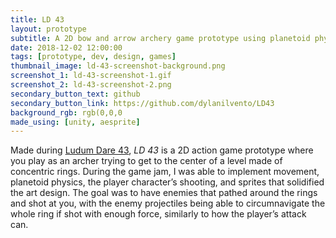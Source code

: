 ```yaml
---
title: LD 43
layout: prototype
subtitle: A 2D bow and arrow archery game prototype using planetoid physics.
date: 2018-12-02 12:00:00
tags: [prototype, dev, design, games]
thumbnail_image: ld-43-screenshot-background.png
screenshot_1: ld-43-screenshot-1.gif
screenshot_2: ld-43-screenshot-2.png
secondary_button_text: github
secondary_button_link: https://github.com/dylanilvento/LD43
background_rgb: rgb(0,0,0
made_using: [unity, aesprite]
---
```

Made during [Ludum Dare 43](https://globalgamejam.org/2015/games), _LD 43_ is a 2D action game prototype where you play as an archer trying to get to the center of a level made of concentric rings. During the game jam, I was able to implement movement, planetoid physics, the player character’s shooting, and sprites that solidified the art design. The goal was to have enemies that pathed around the rings and shot at you, with the enemy projectiles being able to circumnavigate the whole ring if shot with enough force, similarly to how the player’s attack can.